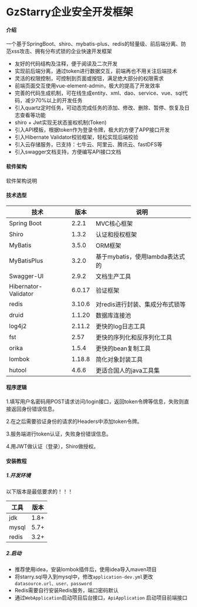 # GzStarry企业安全开发框架

#### 介绍
一个基于SpringBoot、shiro、mybatis-plus、redis的轻量级、前后端分离、防范xss攻击、拥有分布式锁的企业快速开发框架

- 友好的代码结构及注释，便于阅读及二次开发
- 实现前后端分离，通过token进行数据交互，前端再也不用关注后端技术
- 灵活的权限控制，可控制到页面或按钮，满足绝大部分的权限需求
- 前端页面交互使用vue-element-admin，极大的提高了开发效率
- 完善的代码生成机制，可在线生成entity、xml、dao、service、vue、sql代码，减少70%以上的开发任务
- 引入quartz定时任务，可动态完成任务的添加、修改、删除、暂停、恢复及日志查看等功能
- shiro + Jwt实现无状态鉴权机制(Token)
- 引入API模板，根据token作为登录令牌，极大的方便了APP接口开发
- 引入Hibernate Validator校验框架，轻松实现后端校验
- 引入云存储服务，已支持：七牛云、阿里云、腾讯云、fastDFS等
- 引入swagger文档支持，方便编写API接口文档

#### 软件架构
软件架构说明

#### 技术选型

| 技术                   | 版本   | 说明                                    |
| ---------------------- | ------ | --------------------------------------- |
| Spring Boot            | 2.2.1  | MVC核心框架                             |
| Shiro                  | 1.3.2  | 认证和授权框架                          |
| MyBatis                | 3.5.0  | ORM框架                                 |
| MyBatisPlus            | 3.2.0  | 基于mybatis，使用lambda表达式的         |
| Swagger-UI             | 2.9.2  | 文档生产工具                            |
| Hibernator-Validator   | 6.0.17 | 验证框架                                |
| redis                  | 3.10.6 | 对redis进行封装、集成分布式锁等         |
| druid                  | 1.1.20 | 数据库连接池                            |
| log4j2                 | 2.11.2 | 更快的log日志工具                       |
| fst                    | 2.57   | 更快的序列化和反序列化工具              |
| orika                  | 1.5.4  | 更快的bean复制工具                      |
| lombok                 | 1.18.8 | 简化对象封装工具                        |
| hutool                 | 4.6.6  | 更适合国人的java工具集


#### 程序逻辑

1.填写用户名密码用POST请求访问/login接口，返回token令牌等信息，失败则直接返回身份错误信息。

2.在之后需要验证身份的请求的Headers中添加token令牌。

3.服务端进行token认证，失败身份错误信息。

4.用JWT做认证（登录），Shiro做授权。


#### 安装教程

##### 1.开发环境

以下版本是最低要求的！！！


| 工具  | 版本 |
| ----- | ---- |
| jdk   | 1.8+ |
| mysql | 5.7+ |
| redis | 3.2+ |

##### 2.启动

- 推荐使用idea，安装lombok插件后，使用idea导入maven项目
- 将starry.sql导入到mysql中，修改`application-dev.yml`更改 `datasource.url、user、password`
- Redis需要自行安装Redis服务，端口密码默认
- 通过`WebApplication`启动项目后台接口，`ApiApplication` 启动项目前端接口

